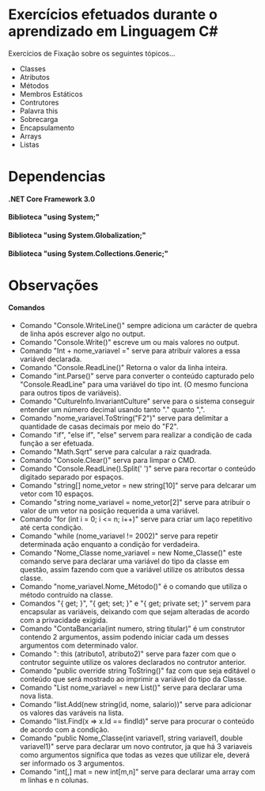 # Exercícios efetuados durante o aprendizado em Linguagem C#
Exercícios de Fixação sobre os seguintes tópicos...

- Classes
- Atributos
- Métodos
- Membros Estáticos
- Contrutores
- Palavra this
- Sobrecarga 
- Encapsulamento
- Arrays
- Listas

# Dependencias
#### .NET Core Framework 3.0
#### Biblioteca "using System;"
#### Biblioteca "using System.Globalization;"
#### Biblioteca "using System.Collections.Generic;"

# Observações
#### Comandos
- Comando "Console.WriteLine()" sempre adiciona um carácter de quebra de linha após escrever algo no output.
- Comando "Console.Write()" escreve um ou mais valores no output.
- Comando "Int + nome_variavel =" serve para atribuir valores a essa variável declarada.
- Comando "Console.ReadLine()" Retorna o valor da linha inteira.
- Comando "int.Parse()" serve para converter o conteúdo capturado pelo "Console.ReadLine" para uma variável do tipo int. (O mesmo funciona para outros tipos de variáveis).
- Comando "CultureInfo.InvariantCulture" serve para o sistema conseguir entender um número decimal usando tanto "." quanto ",".
- Comando "nome_variavel.ToString("F2")" serve para delimitar a quantidade de casas decimais por meio do "F2".
- Comando "if", "else if", "else" servem para realizar a condição de cada função a ser efetuada.
- Comando "Math.Sqrt" serve para calcular a raiz quadrada.
- Comando "Console.Clear()" serva para limpar o CMD.
- Comando "Console.ReadLine().Split(' ')" serve para recortar o conteúdo digitado separado por espaços.
- Comando "string[] nome_vetor = new string[10]" serve para delcarar um vetor com 10 espaços.
- Comando "string nome_variavel = nome_vetor[2]" serve para atribuir o valor de um vetor na posição requerida a uma variável.
- Comando "for (int i = 0; i <= n; i++)" serve para criar um laço repetitivo até certa condição.
- Comando "while (nome_variavel != 2002)" serve para repetir determinada ação enquanto a condição for verdadeira.
- Comando "Nome_Classe nome_variavel = new Nome_Classe()" este comando serve para declarar uma variável do tipo da classe em questão, assim fazendo com que a variável utilize os atributos dessa classe.
- Comando "nome_variavel.Nome_Método()" é o comando que utiliza o método contruído na classe.
- Comandos "{ get; }", "{ get; set; }" e "{ get; private set; }" servem para encapsular as variáveis, deixando com que sejam alteradas de acordo com a privacidade exigida.
- Comando "ContaBancaria(int numero, string titular)" é um construtor contendo 2 argumentos, assim podendo iniciar cada um desses argumentos com determinado valor.
- Comando ": this (atributo1, atributo2)" serve para fazer com que o contrutor seguinte utilize os valores declarados no contrutor anterior.
- Comando "public override string ToString()" faz com que seja editável o conteúdo que será mostrado ao imprimir a variável do tipo da Classe.
- Comando "List<string> nome_variavel = new List<string>()" serve para declarar uma nova lista.
- Comando "list.Add(new string(id, nome, salario))" serve para adicionar os valores das varáveis na lista.
- Comando "list.Find(x => x.Id == findId)" serve para procurar o conteúdo de acordo com a condição.
- Comando "public Nome_Classe(int variavel1, string variavel1, double variavel1)" serve para declarar um novo contrutor, ja que há 3 variaveis como argumentos significa que todas as vezes que utilizar ele, deverá ser informado os 3 argumentos.
- Comando "int[,] mat = new int[m,n]" serve para declarar uma array com m linhas e n colunas.
